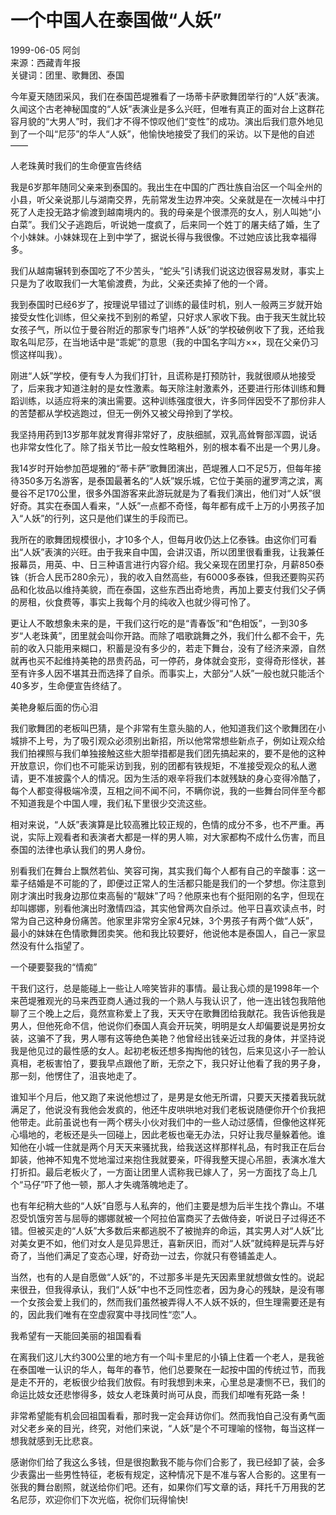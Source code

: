 # 一个中国人在泰国做“人妖”

1999-06-05 阿剑  
来源：西藏青年报  
关键词：团里、歌舞团、泰国  

今年夏天随团采风，我们在泰国芭堤雅看了一场蒂卡萨歌舞团举行的“人妖”表演。久闻这个古老神秘国度的“人妖”表演业是多么兴旺，但唯有真正的面对台上这群花容月貌的“大男人”时，我们才不得不惊叹他们“变性”的成功。演出后我们意外地见到了一个叫“尼莎”的华人“人妖”，他愉快地接受了我们的采访。以下是他的自述——

人老珠黄时我们的生命便宣告终结

我是6岁那年随同父亲来到泰国的。我出生在中国的广西壮族自治区一个叫全州的小县，听父亲说那儿与湖南交界，先前常发生边界冲突。父亲就是在一次械斗中打死了人走投无路才偷渡到越南境内的。我的母亲是个很漂亮的女人，别人叫她“小白菜”。我们父子逃跑后，听说她一度疯了，后来同一个姓丁的屠夫结了婚，生了个小妹妹。小妹妹现在上到中学了，据说长得与我很像。不过她应该比我幸福得多。

我们从越南辗转到泰国吃了不少苦头，“蛇头”引诱我们说这边很容易发财，事实上只是为了收取我们一大笔偷渡费，为此，父亲还卖掉了他的一个肾。

我到泰国时已经6岁了，按理说早错过了训练的最佳时机，别人一般两三岁就开始接受女性化训练，但父亲找不到别的希望，只好求人家收下我。由于我天生就比较女孩子气，所以位于曼谷附近的那家专门培养“人妖”的学校破例收下了我，还给我取名叫尼莎，在当地话中是“乖妮”的意思（我的中国名字叫方××，现在父亲仍习惯这样叫我）。

刚进“人妖”学校，便有专人为我们打针，且谎称是打预防针，我就很顺从地接受了，后来我才知道注射的是女性激素。每天除注射激素外，还要进行形体训练和舞蹈训练，以适应将来的演出需要。这种训练强度很大，许多同伴因受不了那份非人的苦楚都从学校逃跑过，但无一例外又被父母拎到了学校。

我坚持用药到13岁那年就发育得非常好了，皮肤细腻，双乳高耸臀部浑圆，说话也非常女性化了。除了指关节比一般女性略粗外，别的根本看不出是一个男儿身。

我14岁时开始参加芭堤雅的“蒂卡萨”歌舞团演出，芭堤雅人口不足5万，但每年接待350多万名游客，是泰国最著名的“人妖”娱乐城，它位于美丽的暹罗湾之滨，离曼谷不足170公里，很多外国游客来此游玩就是为了看我们演出，他们对“人妖”很好奇。其实在泰国人看来，“人妖”一点都不奇怪，每年都有成千上万的小男孩子加入“人妖”的行列，这只是他们谋生的手段而已。

我所在的歌舞团规模很小，才10多个人，但每月收仍达上亿泰铢。由这你们可看出“人妖”表演的兴旺。由于我来自中国，会讲汉语，所以团里很看重我，让我兼任报幕员，用英、中、日三种语言进行内容介绍。我父亲现在团里打杂，月薪850泰铢（折合人民币280余元），我的收入自然高些，有6000多泰铢，但我还要购买药品和化妆品以维持美貌，而在泰国，这些东西出奇地贵，再加上要支付我们父子俩的房租，伙食费等，事实上我每个月的纯收入也就少得可怜了。

更让人不敢想象未来的是，干我们这行吃的是“青春饭”和“色相饭”，一到30多岁“人老珠黄”，团里就会叫你开路。而除了唱歌跳舞之外，我们什么都不会干，先前的收入只能用来糊口，积蓄是没有多少的，若走下舞台，没有了经济来源，自然就再也买不起维持美艳的昂贵药品，可一停药，身体就会变形，变得奇形怪状，甚至有许多人因不堪其丑而选择了自杀。而事实上，大部分“人妖”一般也就只能活个40多岁，生命便宣告终结了。

美艳身躯后面的伤心泪

我们歌舞团的老板叫巴猜，是个非常有生意头脑的人，他知道我们这个歌舞团在小城排不上号，为了吸引观众必须别出新招，所以他常常想些新点子，例如让观众给我们拍裸照与我们单独接触这些大胆举措都是我们团先搞起来的，要不是他的这种开放意识，你们也不可能采访到我，别的团都有铁规矩，不准接受观众的私人邀请，更不准披露个人的情况。因为生活的艰辛将我们本就残缺的身心变得冷酷了，每个人都变得极端冷漠，互相之间不闻不问，不瞒你说，我的一些舞台同伴至今都不知道我是个中国人哩，我们私下里很少交流这些。

相对来说，“人妖”表演算是比较高雅比较正规的，色情的成分不多，也不严重。再说，实际上观看者和表演者大都是一样的男人嘛，对大家都构不成什么伤害，而且泰国的法律也承认我们的男人身份。

别看我们在舞台上飘然若仙、笑容可掬，其实我们每个人都有自己的辛酸事：这一辈子结婚是不可能的了，即便过正常人的生活都只能是我们的一个梦想。你注意到刚才演出时我身边那位束高髻的“靓妹”了吗？他原来也有个挺阳刚的名字，但现在却叫娜娜，别看他演出时激情四溢，其实他曾两次自杀过。他平日喜欢读点书，时常为自己这种身份痛苦。他家里非常穷全家4兄妹，3个男孩子有两个做“人妖”，最小的妹妹在色情歌舞团卖笑。他和我比较要好，他说他本是泰国人，自己一家显然没有什么指望了。

一个硬要娶我的“情痴”

干我们这行，总是能碰上一些让人啼笑皆非的事情。最让我心烦的是1998年一个来芭堤雅观光的马来西亚商人通过我的一个熟人与我认识了，他一连出钱包我陪他聊了三个晚上之后，竟然宣称爱上了我，天天守在歌舞团给我献花。我告诉他我是男人，但他死命不信，他说你们泰国人真会开玩笑，明明是女人却偏要说是男扮女装，这骗不了我，男人哪有这等绝色美艳？他曾经出钱亲近过我的身体，并坚持说我是他见过的最性感的女人。起初老板还想多掏掏他的钱包，后来见这小子一脸认真相，老板害怕了，要我早点跟他了断，无奈之下，我只好让他看了我的男子身，那一刻，他愣住了，沮丧地走了。

谁知半个月后，他又跑了来说他想过了，是男是女他无所谓，只要天天搂着我玩就满足了，他说没有我他会发疯的，他还牛皮哄哄地对我们老板说随便你开个价我把他带走。此前虽说也有一两个楞头小伙对我们中的一些人动过感情，但像他这样死心塌地的，老板还是头一回碰上，因此老板也毫无办法，只好让我尽量躲着他。谁知他在小城一住就是两个月天天来骚扰我，给我送这样那样礼品，有时我正在后台卸装，他神不知鬼不觉地溜过来抱住我就要亲，吓得我整天提心吊胆，表演水准大打折扣。最后老板火了，一方面让团里人谎称我已嫁人了，另一方面找了岛上几个“马仔”吓了他一顿，那人才失魂落魄地走了。

也有年纪稍大些的“人妖”自愿与人私奔的，他们主要是想为后半生找个靠山。不堪忍受饥饿穷苦与屈辱的娜娜就被一个阿拉伯富商买了去做侍妾，听说日子过得还不错。但被买走的“人妖”大多数后来都逃脱不了被抛弃的命运，其实男人对“人妖”比对美女更不如，他们对女人是见异思迁，喜新厌旧，而对“人妖”就纯粹是玩弄与好奇了，当他们满足了变态心理，好奇劲一过去，你就只有卷铺盖走人。

当然，也有的人是自愿做“人妖”的，不过那多半是先天因素里就想做女性的。说起来很丑，但我得承认，我们“人妖”中也不乏同性恋者，因为身心的残缺，是没有哪一个女孩会爱上我们的，然而我们虽然被弄得人不人妖不妖的，但生理需要还是有的，因此我们唯有在空虚寂寞中寻找同性“恋”人。

我希望有一天能回美丽的祖国看看

在离我们这儿大约300公里的地方有一个叫卡里尼的小镇上住着一个老人，是我爸在泰国唯一认识的华人，每年的春节，他们总要聚在一起按中国的传统过节，而我是走不开的，老板很少给我们放假。有时我想到未来，心里总是凄恻不已，我们的命运比妓女还悲惨得多，妓女人老珠黄时尚可从良，而我们却唯有死路一条！

非常希望能有机会回祖国看看，那时我一定会拜访你们。然而我怕自己没有勇气面对父老乡亲的目光，终究，对他们来说，“人妖”是个不可理喻的怪物，每当这样一想我就感到无比悲哀。

感谢你们给了我这么多钱，但是很抱歉我不能与你们合影了，我已经卸了装，会多少表露出一些男性特征，老板有规定，这种情况下是不准与客人合影的。这里有一张我的舞台剧照，就送给你们吧。还有，如果你们写文章的话，拜托千万用我的艺名尼莎，欢迎你们下次光临，祝你们玩得愉快!